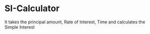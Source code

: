 # SI-Calculator
It takes the principal amount, Rate of Interest, Time and calculates the Simple Interest
